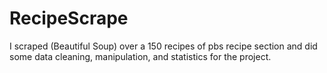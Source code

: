 # RecipeScrape

I scraped (Beautiful Soup) over a 150 recipes of pbs recipe section and did some data cleaning, manipulation, and statistics for the project. 

